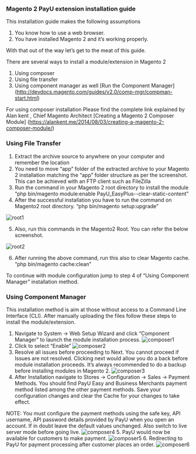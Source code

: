 ### Magento 2 PayU extension installation guide ###

This installation guide makes the following assumptions

1. You know how to use a web browser.
2. You have installed Magento 2 and it’s working properly.

With that out of the way let’s get to the meat of this guide.

There are several ways to install a module/extension in Magento 2

1. Using composer
2. Using file transfer
3. Using component manager as well [Run the Component Manager] (http://devdocs.magento.com/guides/v2.0/comp-mgr/compman-start.html)

For using composer installation Please find the complete link explained by Alan kent , Chief Magento Architect [Creating a Magento 2 Composer Module] (https://alankent.me/2014/08/03/creating-a-magento-2-composer-module/)

### Using File Transfer ###

1. Extract the archive source to anywhere on your computer and remember the location
2. You need to move “app” folder of the extracted archive to your Magento 2 installation matching the “app” folder structure as per the screenshot. This can be achieved with an FTP client such as FileZilla
3. Run the command in your Magento 2 root directory to install the module “php bin/magento module:enable PayU_EasyPlus--clear-static-content”
4. After the successful installation you have to run the command on Magento2 root directory. “php bin/magento setup:upgrade”

![root1](https://cloud.githubusercontent.com/assets/5717025/15351203/6e689966-1cde-11e6-8c4b-2d3fd070e546.png)

5. Also, run this commands in the Magento2 Root. You can refer the below screenshot.

![root2](https://cloud.githubusercontent.com/assets/5717025/15351229/90c33138-1cde-11e6-9567-043855351528.png)

6. After running the above command, run this also to clear Magento cache.
“php bin/magento cache:clean”

To continue with module configuration jump to step 4 of “Using Component Manager” installation method.

### Using Component Manager ###

This installation method is aim at those without access to a Command Line Interface (CLI). After manually uploading the files follow these steps to install the module/extension.
1. Navigate to System -> Web Setup Wizard and click “Component Manager” to launch the module installation process.
![composer1](https://cloud.githubusercontent.com/assets/5717025/15351263/c539830e-1cde-11e6-897d-cbcfb4c84ed0.png)
2. Click to select “Enable”
![composer2](https://cloud.githubusercontent.com/assets/5717025/15351283/e3efb016-1cde-11e6-96fc-ab17ea639668.png)
3. Resolve all issues before proceeding to Next. You cannot proceed if Issues are not resolved. Clicking next would allow you do a back before module installation proceeds. It’s always recommended to do a backup before installing modules in Magento 2.
![composer3](https://cloud.githubusercontent.com/assets/5717025/15351312/01ccb7f0-1cdf-11e6-92a7-7ec2c3b60981.png)
4. After Installation navigate to Stores -> Configuration -> Sales -> Payment Methods. You should find PayU Easy and Business Merchants payment method listed among the other payment methods. Save your configuration changes and clear the Cache for your changes to take effect.

NOTE: You must configure the payment methods using the safe key, API username, API password details provided by PayU when you open an account.
If in doubt leave the default values unchanged. Also switch to live server mode before going live.
![composer4](https://cloud.githubusercontent.com/assets/5717025/15351334/26d53c2a-1cdf-11e6-9769-24ff15b1119d.png)
5. PayU would now be available for customers to make payment.
![composer5](https://cloud.githubusercontent.com/assets/5717025/15351365/48152710-1cdf-11e6-9c68-8d8678f14797.png)
6. Redirecting to PayU for payment processing after customer places an order.
![composer6](https://cloud.githubusercontent.com/assets/5717025/15351410/7c3a2464-1cdf-11e6-8ce1-eb2b2ece206e.png)
